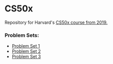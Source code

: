 # CS50x
Repository for Harvard's [CS50x course from 2019.](https://cs50.harvard.edu/college/2019/fall/)

### Problem Sets:
* [Problem Set 1](https://docs.cs50.net/2019/x/psets/1/index.html)
* [Problem Set 2](https://docs.cs50.net/2019/x/psets/2/index.html)
* [Problem Set 3](https://docs.cs50.net/2019/x/psets/3/index.html)

